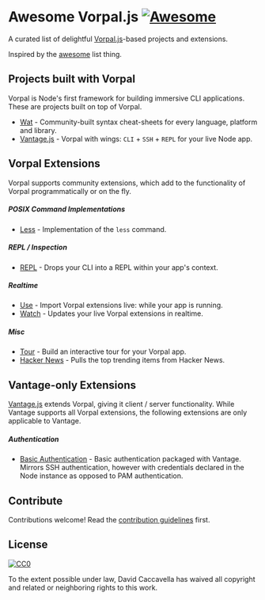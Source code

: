 # Awesome Vorpal.js [![Awesome](https://cdn.rawgit.com/sindresorhus/awesome/d7305f38d29fed78fa85652e3a63e154dd8e8829/media/badge.svg)](https://github.com/sindresorhus/awesome)

A curated list of delightful [Vorpal.js](https://github.com/dthree/vorpal)-based projects and extensions.

Inspired by the [awesome](https://github.com/sindresorhus/awesome) list thing.

## Projects built with Vorpal

Vorpal is Node's first framework for building immersive CLI applications. These are projects built on top of Vorpal.

- [Wat](https://github.com/dthree/wat) - Community-built syntax cheat-sheets for every language, platform and library.
- [Vantage.js](https://github.com/dthree/vantage) - Vorpal with wings: `CLI` + `SSH` + `REPL` for your live Node app.

## Vorpal Extensions

Vorpal supports community extensions, which add to the functionality of Vorpal programmatically or on the fly.

##### POSIX Command Implementations

- [Less](https://github.com/vorpaljs/vorpal-less) - Implementation of the `less` command.

##### REPL / Inspection

- [REPL](https://github.com/vorpaljs/vorpal-repl) - Drops your CLI into a REPL within your app's context.

##### Realtime

- [Use](https://github.com/vorpaljs/vorpal-use) - Import Vorpal extensions live: while your app is running.
- [Watch](https://github.com/vorpaljs/vorpal-watch) - Updates your live Vorpal extensions in realtime.

##### Misc

- [Tour](https://github.com/vorpaljs/vorpal-tour) - Build an interactive tour for your Vorpal app.
- [Hacker News](https://github.com/vorpaljs/vorpal-hacker-news) - Pulls the top trending items from Hacker News.

## Vantage-only Extensions

[Vantage.js](https://github.com/dthree/vantage) extends Vorpal, giving it client / server functionality. While Vantage supports all Vorpal extensions, the following extensions are only applicable to Vantage.

##### Authentication

- [Basic Authentication](https://github.com/vantagejs/vantage-auth-basic) - Basic authentication packaged with Vantage. Mirrors SSH authentication, however with credentials declared in the Node instance as opposed to PAM authentication.

## Contribute

Contributions welcome! Read the [contribution guidelines](contributing.md) first.

## License

[![CC0](http://i.creativecommons.org/p/zero/1.0/88x31.png)](http://creativecommons.org/publicdomain/zero/1.0/)

To the extent possible under law, David Caccavella has waived all copyright and related or neighboring rights to this work.
